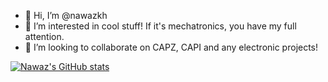 - 👋 Hi, I’m @nawazkh
- 👀 I’m interested in cool stuff! If it's mechatronics, you have my full attention.
- 💞️ I’m looking to collaborate on CAPZ, CAPI and any electronic projects!

[![Nawaz's GitHub stats](https://github-readme-stats.vercel.app/api?username=nawazkh&count_private=true&show_icons=true&theme=transparent)](https://github.com/nawazkh/github-readme-stats)

<!-- [![willianrod's wakatime stats](https://github-readme-stats.vercel.app/api/wakatime?username=nawazkh)](https://github.com/nawazkh/github-readme-stats) -->
<!-- [![Top Langs](https://github-readme-stats.vercel.app/api/top-langs/?username=nawazkh&theme=transparent)](https://github.com/nawazkh/github-readme-stats) -->
<!---
nawazkh/nawazkh is a ✨ special ✨ repository because its `README.md` (this file) appears on your GitHub profile.
You can click the Preview link to take a look at your changes.
--->
